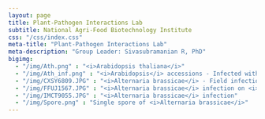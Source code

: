 ```yaml
---
layout: page
title: Plant-Pathogen Interactions Lab
subtitle: National Agri-Food Biotechnology Institute
css: "/css/index.css"
meta-title: "Plant-Pathogen Interactions Lab"
meta-description: "Group Leader: Sivasubramanian R, PhD"
bigimg:
  - "/img/Ath.png" : "<i>Arabidopsis thaliana</i>"
  - "/img/Ath_inf.png" : "<i>Arabidopsis</i> accessions - Infected with <i>A. brassicae</i>"
  - "/img/CXSY6809.JPG" : "<i>Alternaria brassicae</i> - Field infections on all parts of the plant"
  - "/img/FFUJ1567.JPG" : "<i>Alternaria brassicae</i> infection on <i>Brassica juncea</i> leaf"
  - "/img/IMCT9055.JPG" : "<i>Alternaria brassicae</i> infection"
  - "/img/Spore.png" : "Single spore of <i>Alternaria brassicae</i>"
---
```


